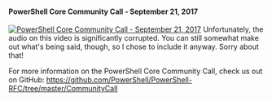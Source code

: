 ﻿#### PowerShell Core Community Call - September 21, 2017

[![PowerShell Core Community Call - September 21, 2017](https://i2.ytimg.com/vi/mzWgiNIxqPY/hqdefault.jpg "PowerShell Core Community Call - September 21, 2017")](https://www.youtube.com/watch?v=mzWgiNIxqPY)
Unfortunately, the audio on this video is significantly corrupted. You can still somewhat make out what's being said, though, so I chose to include it anyway. Sorry about that!

For more information on the PowerShell Core Community Call, check us out on GitHub: https://github.com/PowerShell/PowerShell-RFC/tree/master/CommunityCall


